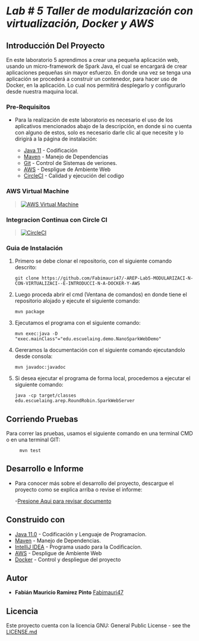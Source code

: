 # ***Lab # 5 Taller de modularización con virtualización, Docker y AWS***

## Introducción Del Proyecto

En este laboratorio 5 aprendimos a crear una pequeña aplicación web, usando un micro-framework de Spark Java, el cual se encargará de crear aplicaciones pequeñas sin mayor esfuerzo. En donde una vez se tenga una aplicación se procederá a construir un contenedor, para hacer uso de Docker, en la aplicación. Lo cual nos permitirá desplegarlo y configurarlo desde nuestra maquina local.


### Pre-Requisitos

- Para la realización de este laboratorio es necesario el uso de los aplicativos mencionados abajo de la descripción, en donde si no cuenta con alguno de estos,
       solo es necesario darle clic al que necesite y lo dirigirá a la página de instalación:


    * [Java 11](https://www.java.com/es/) - Codificación
    * [Maven](https://maven.apache.org/) - Manejo de Dependencias
    * [Git](http://git-scm.com/book/en/v2/Getting-Started-Installing-Git) - Control de Sistemas de veriones.
    * [AWS](https://aws.amazon.com/es/education/awseducate/) - Despligue de Ambiente Web
    * [CircleCI](https://circleci.com/) - Calidad y ejecución del codigo


### AWS Virtual Machine

>[![AWS Virtual Machine](https://www.herokucdn.com/deploy/button.png)](https://sheltered-woodland-90071.herokuapp.com/)


### Integracion Continua con Circle CI
>[![CircleCI](https://circleci.com/gh/The-Developers-Eci/2020-2-PROYCVDS-THE_DEVELOPERS_ECI.svg?style=svg)](https://app.circleci.com/pipelines/github/Fabimauri47/-AREP-Lab3-CLIENTES-Y-SERVICIOS)
>

### Guia de Instalación

1. Primero se debe clonar el repositorio, con el siguiente comando descrito:

       git clone https://github.com/Fabimauri47/-AREP-Lab5-MODULARIZACI-N-CON-VIRTUALIZACI--E-INTRODUCCI-N-A-DOCKER-Y-AWS
    

2. Luego proceda abrir el cmd (Ventana de comandos) en donde tiene el repositorio alojado y ejecute el siguiente comando:

       mvn package
    

3. Ejecutamos el programa con el siguiente comando:

       mvn exec:java -D "exec.mainClass"="edu.escuelaing.demo.NanoSparkWebDemo"
   

4. Gereramos la documentación con el siguiente comando ejecutandolo desde consola:

       mvn javadoc:javadoc
   
 5. Si desea ejecutar el programa de forma local, procedemos a ejecutar el siguiente comando:

        java -cp target/classes edu.escuelaing.arep.RoundRobin.SparkWebServer

## Corriendo Pruebas

Para correr las pruebas, usamos el siguiente comando en una terminal CMD o en una terminal GIT:

         mvn test

 
## Desarrollo e Informe

- Para conocer más sobre el desarrollo del proyecto, descargue el proyecto como se explica arriba o revise el informe:

    -[Presione Aqui para revisar documento](https://github.com/Fabimauri47/-AREP-Lab5-MODULARIZACI-N-CON-VIRTUALIZACI--E-INTRODUCCI-N-A-DOCKER-Y-AWS/blob/main/Lab_5_Taller_de_modularizaci_n_con_virtualizaci_n__Docker_y_AWS.pdf)

## Construido con

* [Java 11.0](https://www.java.com/es/) - Codificación y Lenguaje de Programacíon.
* [Maven](https://maven.apache.org/) - Manejo de Dependencias.
* [IntelliJ IDEA](https://www.jetbrains.com/es-es/idea/) - Programa usado para la Codificacíon.
* [AWS](https://aws.amazon.com/es/education/awseducate/) - Despligue de Ambiente Web
* [Docker](https://www.docker.com/) - Control y despliegue del proyecto


## Autor

* **Fabián Mauricio Ramirez Pinto** [Fabimauri47](https://github.com/Fabimauri47)


## Licencia

Este proyecto cuenta con la licencia GNU: General Public License - see the [LICENSE.md](https://github.com/Fabimauri47/AREP-Lab1-Calculadora/blob/main/LICENSE.txt) 
